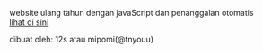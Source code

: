 website ulang tahun dengan javaScript dan penanggalan otomatis <br>
<a href="https://mipomi.github.io/ulang-tahun/">lihat di sini</a>

dibuat oleh: 12s atau mipomi(@tnyouu)
